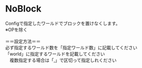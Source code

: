 # NoBlock

Configで指定したワールドでブロックを置けなくします。
<br />※OPを除く
<br /><br />＝＝設定方法＝＝
<br />必ず指定するワールド数を「指定ワールド数」に記載してください
<br />「world」に指定するワールドを記載してください
<br />　複数指定する場合は「,」で区切って指定しれください
